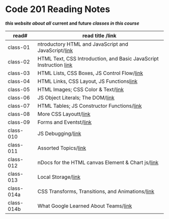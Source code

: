 # Code 201 Reading Notes

***this website about all*** **current and future** ***classes in this course***

read#| read title /link|
-----|------------|
class-01|ntroductory HTML and JavaScript and JavaScript/[link](https://esraaamal.github.io/reading-notes/class-01)|
class-02|HTML Text, CSS Introduction, and Basic JavaScript Instruction [link](https://esraaamal.github.io/reading-notes/class-02)|
class-03|HTML Lists, CSS Boxes, JS Control Flow/[link]()|
class-04|HTML Links, CSS Layout, JS Functions[link]()|
class-05|HTML Images; CSS Color & Text/[link]()|
class-06|JS Object Literals; The DOM/[link]()|
class-07|HTML Tables; JS Constructor Functions/[link]()|
class-08|More CSS Layoutt/[link]()|
class-09|Forms and Eventst/[link]()|
class-010|JS Debugging/[link]()|
class-011|Assorted Topics/[link]()|
class-012|nDocs for the HTML canvas Element & Chart js/[link]()|
class-013|Local Storage/[link]()|
class-014a|CSS Transforms, Transitions, and Animations/[link]()|
class-014b|What Google Learned About Teams/[link](#)



